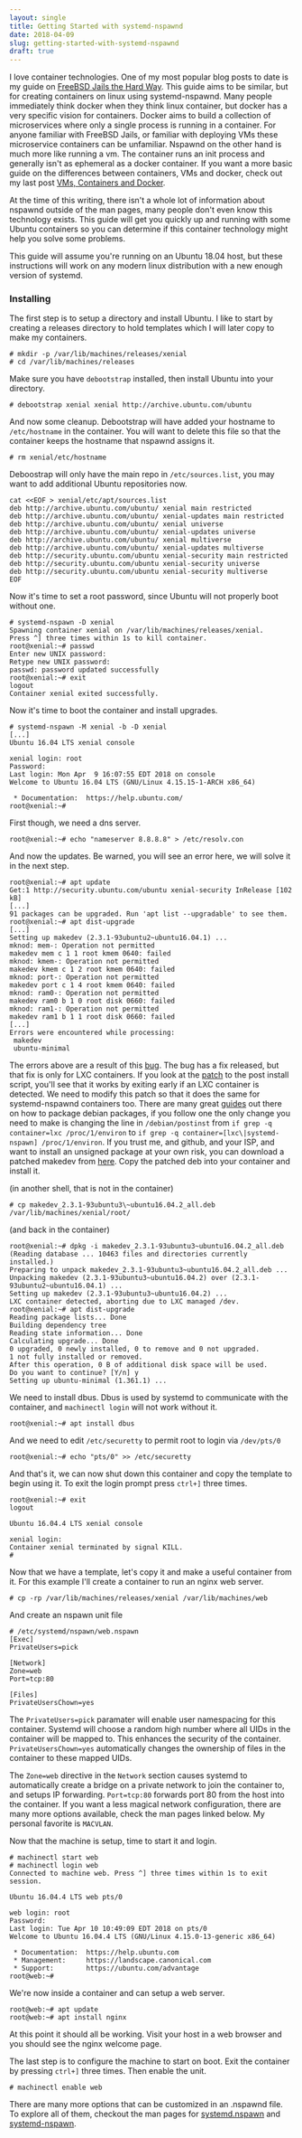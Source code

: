 ```yaml
---
layout: single
title: Getting Started with systemd-nspawnd
date: 2018-04-09
slug: getting-started-with-systemd-nspawnd
draft: true
---
```


I love container technologies. One of my most popular blog posts to date is my
  guide on [FreeBSD Jails the Hard Way](/freebsd-jails-the-hard-way/). This
  guide aims to be similar, but for creating containers on linux using
  systemd-nspawnd. Many people immediately think docker when they think linux
  container, but docker has a very specific vision for containers. Docker aims
  to build a collection of microservices where only a single process is running
  in a container. For anyone familiar with FreeBSD Jails, or familiar with
  deploying VMs these microservice containers can be unfamiliar. Nspawnd
  on the other hand is much more like running a vm. The container
  runs an init process and generally isn't as ephemeral as a docker container.
  If you want a more basic guide on the differences between containers, VMs and
  docker, check out my last post [VMs, Containers and
  Docker](/vms-containers-and-docker/).

  At the time of this writing, there isn't a whole lot of information about
  nspawnd outside of the man pages, many people don't even know this technology
  exists. This guide will get you quickly up and running with some Ubuntu
  containers so you can determine if this container technology might help you
  solve some problems.

This guide will assume you're running on an Ubuntu 18.04 host, but these
instructions will work on any modern linux distribution with a new enough
version of systemd.

### Installing

The first step is to setup a directory and install Ubuntu. I like to start by
creating a releases directory to hold templates which I will later copy to make
my containers.

```console
# mkdir -p /var/lib/machines/releases/xenial
# cd /var/lib/machines/releases
```

Make sure you have `debootstrap` installed, then install Ubuntu into your
directory.

```console
# debootstrap xenial xenial http://archive.ubuntu.com/ubuntu
```

And now some cleanup. Debootstrap will have added your hostname to
`/etc/hostname` in the container. You will want to delete this file so that the
container keeps the hostname that nspawnd assigns it.

```console
# rm xenial/etc/hostname
```

Deboostrap will only have the main repo in `/etc/sources.list`, you may want to
add additional Ubuntu repositories now.

```console
cat <<EOF > xenial/etc/apt/sources.list
deb http://archive.ubuntu.com/ubuntu/ xenial main restricted
deb http://archive.ubuntu.com/ubuntu/ xenial-updates main restricted
deb http://archive.ubuntu.com/ubuntu/ xenial universe
deb http://archive.ubuntu.com/ubuntu/ xenial-updates universe
deb http://archive.ubuntu.com/ubuntu/ xenial multiverse
deb http://archive.ubuntu.com/ubuntu/ xenial-updates multiverse
deb http://security.ubuntu.com/ubuntu xenial-security main restricted
deb http://security.ubuntu.com/ubuntu xenial-security universe
deb http://security.ubuntu.com/ubuntu xenial-security multiverse
EOF
```

Now it's time to set a root password, since Ubuntu will not properly boot
without one.

```console
# systemd-nspawn -D xenial
Spawning container xenial on /var/lib/machines/releases/xenial.
Press ^] three times within 1s to kill container.
root@xenial:~# passwd
Enter new UNIX password: 
Retype new UNIX password: 
passwd: password updated successfully
root@xenial:~# exit
logout
Container xenial exited successfully.
```

Now it's time to boot the container and install upgrades.

```console
# systemd-nspawn -M xenial -b -D xenial
[...]
Ubuntu 16.04 LTS xenial console

xenial login: root
Password: 
Last login: Mon Apr  9 16:07:55 EDT 2018 on console
Welcome to Ubuntu 16.04 LTS (GNU/Linux 4.15.15-1-ARCH x86_64)

 * Documentation:  https://help.ubuntu.com/
root@xenial:~#
```

First though, we need a dns server.

```console
root@xenial:~# echo "nameserver 8.8.8.8" > /etc/resolv.con
```

And now the updates. Be warned, you will see an error here, we will solve it in
the next step.

```console
root@xenial:~# apt update
Get:1 http://security.ubuntu.com/ubuntu xenial-security InRelease [102 kB]
[...]
91 packages can be upgraded. Run 'apt list --upgradable' to see them.
root@xenial:~# apt dist-upgrade
[...]
Setting up makedev (2.3.1-93ubuntu2~ubuntu16.04.1) ...
mknod: mem-: Operation not permitted
makedev mem c 1 1 root kmem 0640: failed
mknod: kmem-: Operation not permitted
makedev kmem c 1 2 root kmem 0640: failed
mknod: port-: Operation not permitted
makedev port c 1 4 root kmem 0640: failed
mknod: ram0-: Operation not permitted
makedev ram0 b 1 0 root disk 0660: failed
mknod: ram1-: Operation not permitted
makedev ram1 b 1 1 root disk 0660: failed
[...]
Errors were encountered while processing:
 makedev
 ubuntu-minimal
```

The errors above are a result of this
[bug](https://bugs.launchpad.net/ubuntu/+source/makedev/+bug/1675163). The bug
has a fix released, but that fix is only for LXC containers. If you look at the
[patch](http://launchpadlibrarian.net/312139838/makedev_2.3.1-93ubuntu1_2.3.1-93ubuntu2~ubuntu16.04.1.diff.gz)
to the post install script, you'll see that it works by exiting early if an LXC
container is detected. We need to modify this patch so that it does the same for
systemd-nspawnd containers too. There are many great
[guides](https://raphaelhertzog.com/2011/07/04/how-to-prepare-patches-for-debian-packages/) out there on how to
package debian packages, if you follow one the only change you need to make is
changing the line in `/debian/postinst` from `if grep -q container=lxc
/proc/1/environ` to `if grep -q container=[lxc\|systemd-nspawn]
/proc/1/environ`. If you trust me, and github, and your ISP, and want to install
an unsigned package at your own risk, you can download a patched makedev from
[here](/resources/makedev_2.3.1-93ubuntu3~ubuntu16.04.2_all.deb). Copy the patched deb into your container and install it.

(in another shell, that is not in the container)
```console
# cp makedev_2.3.1-93ubuntu3\~ubuntu16.04.2_all.deb
/var/lib/machines/xenial/root/
```

(and back in the container)
```console
root@xenial:~# dpkg -i makedev_2.3.1-93ubuntu3~ubuntu16.04.2_all.deb 
(Reading database ... 10463 files and directories currently installed.)
Preparing to unpack makedev_2.3.1-93ubuntu3~ubuntu16.04.2_all.deb ...
Unpacking makedev (2.3.1-93ubuntu3~ubuntu16.04.2) over (2.3.1-93ubuntu2~ubuntu16.04.1) ...
Setting up makedev (2.3.1-93ubuntu3~ubuntu16.04.2) ...
LXC container detected, aborting due to LXC managed /dev.
root@xenial:~# apt dist-upgrade
Reading package lists... Done
Building dependency tree       
Reading state information... Done
Calculating upgrade... Done
0 upgraded, 0 newly installed, 0 to remove and 0 not upgraded.
1 not fully installed or removed.
After this operation, 0 B of additional disk space will be used.
Do you want to continue? [Y/n] y
Setting up ubuntu-minimal (1.361.1) ...
```

We need to install dbus. Dbus is used by systemd to communicate with the container, and `machinectl login` will
not work without it.

```console
root@xenial:~# apt install dbus
```

And we need to edit `/etc/securetty` to permit root to login via `/dev/pts/0`

```console
root@xenial:~# echo "pts/0" >> /etc/securetty
```

And that's it, we can now shut down this container and copy the template to
begin using it. To exit the login prompt press `ctrl+]` three times.


```console
root@xenial:~# exit
logout

Ubuntu 16.04.4 LTS xenial console

xenial login:   
Container xenial terminated by signal KILL.
#
```

Now that we have a template, let's copy it and make a useful container from it.
For this example I'll create a container to run an nginx web server.


```console
# cp -rp /var/lib/machines/releases/xenial /var/lib/machines/web
```

And create an nspawn unit file

```
# /etc/systemd/nspawn/web.nspawn
[Exec]
PrivateUsers=pick

[Network]
Zone=web
Port=tcp:80

[Files]
PrivateUsersChown=yes
```

The `PrivateUsers=pick` paramater will enable user namespacing for this
container. Systemd will choose a random high number where all UIDs in the
container will be mapped to. This enhances the security of the container.
`PrivateUsersChown=yes` automatically changes the ownership of files in the
container to these mapped UIDs.

The `Zone=web` directive in the `Network` section causes systemd to
automatically create a bridge on a private network to join the container to, and
setups IP forwarding. `Port=tcp:80` forwards port 80 from the host into the
container. If you want a less magical network configuration, there are many more
options available, check the man pages linked below. My personal favorite is
`MACVLAN`.

Now that the machine is setup, time to start it and login.

```console
# machinectl start web
# machinectl login web
Connected to machine web. Press ^] three times within 1s to exit session.

Ubuntu 16.04.4 LTS web pts/0

web login: root
Password: 
Last login: Tue Apr 10 10:49:09 EDT 2018 on pts/0
Welcome to Ubuntu 16.04.4 LTS (GNU/Linux 4.15.0-13-generic x86_64)

 * Documentation:  https://help.ubuntu.com
 * Management:     https://landscape.canonical.com
 * Support:        https://ubuntu.com/advantage
root@web:~# 
```

We're now inside a container and can setup a web server.

```console
root@web:~# apt update
root@web:~# apt install nginx
```

At this point it should all be working. Visit your host in a web browser and you
should see the nginx welcome page.

The last step is to configure the machine to start on boot. Exit the container
by pressing `ctrl+]` three times. Then enable the unit.

```console
# machinectl enable web
```

There are many more options that can be customized in an .nspawnd file. To
explore all of them, checkout the man pages for
[systemd.nspawn](https://www.freedesktop.org/software/systemd/man/systemd.nspawn.html)
and
[systemd-nspawn](https://www.freedesktop.org/software/systemd/man/systemd-nspawn.html).
